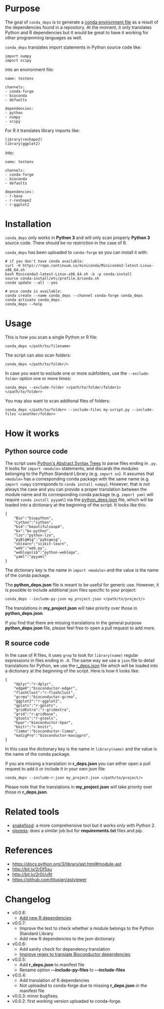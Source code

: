 # Purpose

The goal of `conda_deps` is to generate a [conda environment file](https://bit.ly/2THhLnA) as a result of
the dependencies found in a repository. At the moment, it only translates Python and R dependencies
but it would be great to have it working for other programming languages as well.

`conda_deps` translates import statements in Python source code like:

    import numpy
    import scipy

into an environment file:

    name: testenv
    
    channels:
    - conda-forge
    - bioconda
    - defaults

    dependencies:
    - python
    - numpy
    - scipy

For R it translates library imports like:

    library(reshape2)
    library(ggplot2)

into:

    name: testenv
    
    channels:
    - conda-forge
    - bioconda
    - defaults

    dependencies:
    - r-base
    - r-reshape2    
    - r-ggplot2

# Installation

`conda_deps` only works in **Python 3** and will only scan properly **Python 3** source code.
There should be no restriction in the case of R.

`conda_deps` has been uploaded to `conda-forge` so you can install it with:

    # if you don't have conda available:
    curl -O https://repo.continuum.io/miniconda/Miniconda3-latest-Linux-x86_64.sh
    bash Miniconda3-latest-Linux-x86_64.sh -b -p conda-install
    source conda-install/etc/profile.d/conda.sh 
    conda update --all --yes
    
    # once conda is available:
    conda create --name conda_deps --channel conda-forge conda_deps
    conda activate conda_deps
    conda_deps --help

# Usage

This is how you scan a single Python or R file:

    conda_deps </path/to/filename>
    
The script can also scan folders:

    conda_deps </path/to/folder/>
    
In case you want to exclude one or more subfolders, use the `--exclude-folder` option one or more times:

    conda_deps --exclude-folder </path/to/folder/folder1> </path/to/folder>

You may also want to scan additonal files of folders:

    conda_deps </path/to/folder> --include-files my-script.py --include-files </another/folder>
    
# How it works

## Python source code
    
The script uses [Python's Abstract Syntax Trees](https://docs.python.org/3/library/ast.html#module-ast)
to parse files ending in `.py`. It looks for `import <module>` statements, and discards the modules belonging to the
Python Standard Library (e.g. `import os`). It assumes that `<module>` has a corresponding conda package
with the same name (e.g. `import numpy` corresponds to `conda install numpy`). However, that is not
always the case and you can provide a proper translation between the module name and its corresponding
conda package (e.g. `import yaml` will require `conda install pyyaml`) via the 
[python_deps.json](https://github.com/cgat-developers/conda-deps/blob/master/conda_deps/python_deps.json) file, which
will be loaded into a dictionary at the beginning of the script. It looks like this:

    {
        "Bio":"biopython",
        "Cython":"cython",
        "bs4":"beautifulsoup4",
        "bx":"bx-python",
        "lzo":"python-lzo",
        "pyBigWig":"pybigwig",
        "sklearn":"scikit-learn",
        "web":"web.py",
        "weblogolib":"python-weblogo",
        "yaml":"pyyaml"
    }    

The dictionary key is the name in `import <module>` and the value is the name of the conda package. 

The **python_deps.json** file is meant to be useful for generic use. However, it is possible to include
additional json files specific to your project:

    conda_deps --include-py-json my_project.json </path/to/project/>

The translations in **my_project.json** will take priority over those in **python_deps.json**.

If you find that there are missing translations in the general purpose **python_deps.json** file, please
feel free to open a pull request to add more.

## R source code

In the case of R files, it uses `grep` to look for `library(name)` regular expressions in files ending in `.R`.
The same way we use a `json` file to detail translations for Python, 
we use the [r_deps.json](https://github.com/cgat-developers/conda-deps/blob/master/conda_deps/r_deps.json)
file which will be loaded into a dictionary at the beginning of the script. Here is how it looks like:

    {
        "dplyr":"r-dplyr",
        "edgeR":"bioconductor-edger",
        "flashClust":"r-flashclust",
        "gcrma":"bioconductor-gcrma",
        "ggplot2":"r-ggplot2",
        "gplots":"r-gplots",
        "gridExtra":"r-gridextra",
        "grid":"r-gridbase",
        "gtools":"r-gtools",
        "hpar":"bioconductor-hpar",
        "knitr":"r-knitr",
        "limma":"bioconductor-limma",
        "maSigPro":"bioconductor-masigpro",
    }

In this case the dictionary key is the name in `library(name)` and the value is the name of the conda package.

If you are missing a translation in **r_deps.json** you can either open a pull request to add it or include it
in your own json file:

    conda_deps --include-r-json my_project.json </path/to/project/>
    
Please note that the translations in **my_project.json** will take priority over those in **r_deps.json**.

# Related tools

* [snakefood](http://furius.ca/snakefood/): a more comprehensive tool but it works only with Python 2.
* [pipreqs](https://github.com/bndr/pipreqs): does a similar job but for **requirements.txt** files and pip.

# References

* https://docs.python.org/3/library/ast.html#module-ast
* http://bit.ly/2rDf5xu
* http://bit.ly/2r0Uv9t
* https://github.com/titusjan/astviewer

# Changelog

* v0.0.8:
  - [Add new R dependencies](https://github.com/cgat-developers/conda-deps/pull/6)
* v0.0.7:
  - Improve the test to check whether a module belongs to the Python Standard Library
  - Add new R dependencies to the json dictionary
* v0.0.6:
  - Add sanity check for dependency translation
  - [Improve regex to translate Bioconductor dependencies](https://github.com/cgat-developers/conda-deps/pull/3)
* v0.0.5:
  - Add **r_deps.json** to manifest file
  - Rename option **--include-py-files** to **--include-files**
* v0.0.4: 
  - Add translation of R dependencies
  - Not uploaded to conda-forge due to missing **r_deps.json** in the manifest file
* v0.0.3: minor bugfixes.
* v0.0.2: first working version uploaded to conda-forge.
